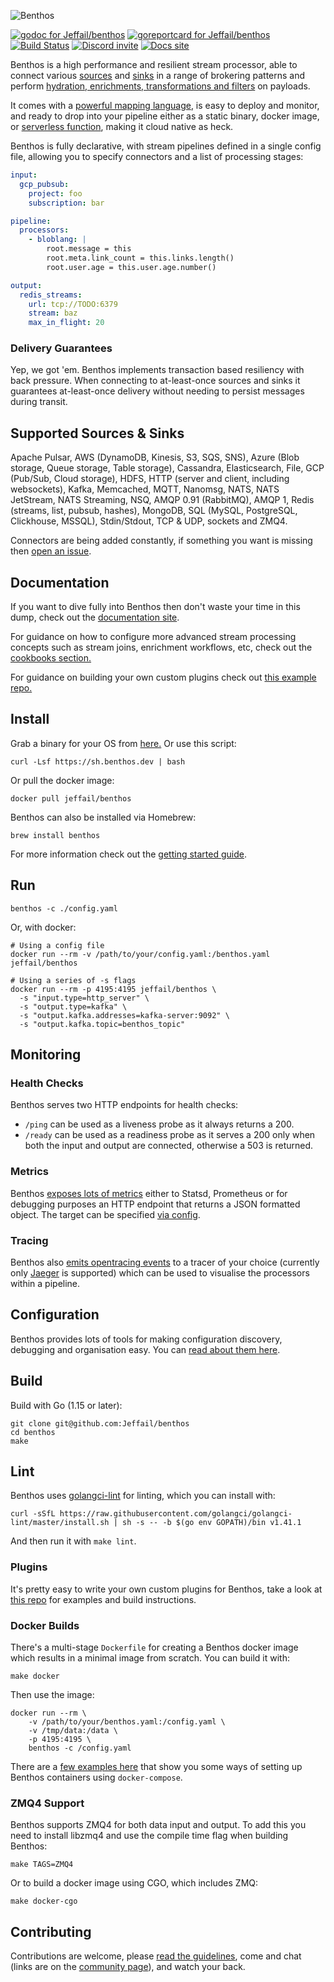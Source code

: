 ![Benthos](icon.png "Benthos")

[![godoc for Jeffail/benthos][godoc-badge]][godoc-url]
[![goreportcard for Jeffail/benthos][goreport-badge]][goreport-url]
[![Build Status][actions-badge]][actions-url]
[![Discord invite][discord-badge]][discord-url]
[![Docs site][website-badge]][website-url]

Benthos is a high performance and resilient stream processor, able to connect various [sources][inputs] and [sinks][outputs] in a range of brokering patterns and perform [hydration, enrichments, transformations and filters][processors] on payloads.

It comes with a [powerful mapping language][bloblang-about], is easy to deploy and monitor, and ready to drop into your pipeline either as a static binary, docker image, or [serverless function][serverless], making it cloud native as heck.

Benthos is fully declarative, with stream pipelines defined in a single config file, allowing you to specify connectors and a list of processing stages:

```yaml
input:
  gcp_pubsub:
    project: foo
    subscription: bar

pipeline:
  processors:
    - bloblang: |
        root.message = this
        root.meta.link_count = this.links.length()
        root.user.age = this.user.age.number()

output:
  redis_streams:
    url: tcp://TODO:6379
    stream: baz
    max_in_flight: 20
```

### Delivery Guarantees

Yep, we got 'em. Benthos implements transaction based resiliency with back pressure. When connecting to at-least-once sources and sinks it guarantees at-least-once delivery without needing to persist messages during transit.

## Supported Sources & Sinks

Apache Pulsar, AWS (DynamoDB, Kinesis, S3, SQS, SNS), Azure (Blob storage, Queue storage, Table storage), Cassandra, Elasticsearch, File, GCP (Pub/Sub, Cloud storage), HDFS, HTTP (server and client, including websockets), Kafka, Memcached, MQTT, Nanomsg, NATS, NATS JetStream, NATS Streaming, NSQ, AMQP 0.91 (RabbitMQ), AMQP 1, Redis (streams, list, pubsub, hashes), MongoDB, SQL (MySQL, PostgreSQL, Clickhouse, MSSQL), Stdin/Stdout, TCP & UDP, sockets and ZMQ4.

Connectors are being added constantly, if something you want is missing then [open an issue](https://github.com/Jeffail/benthos/issues/new).

## Documentation

If you want to dive fully into Benthos then don't waste your time in this dump, check out the [documentation site][general-docs].

For guidance on how to configure more advanced stream processing concepts such as stream joins, enrichment workflows, etc, check out the [cookbooks section.][cookbooks]

For guidance on building your own custom plugins check out [this example repo.][plugin-repo]

## Install

Grab a binary for your OS from [here.][releases] Or use this script:

```shell
curl -Lsf https://sh.benthos.dev | bash
```

Or pull the docker image:

```shell
docker pull jeffail/benthos
```

Benthos can also be installed via Homebrew:

```shell
brew install benthos
```

For more information check out the [getting started guide][getting-started].

## Run

```shell
benthos -c ./config.yaml
```

Or, with docker:

```shell
# Using a config file
docker run --rm -v /path/to/your/config.yaml:/benthos.yaml jeffail/benthos

# Using a series of -s flags
docker run --rm -p 4195:4195 jeffail/benthos \
  -s "input.type=http_server" \
  -s "output.type=kafka" \
  -s "output.kafka.addresses=kafka-server:9092" \
  -s "output.kafka.topic=benthos_topic"
```

## Monitoring

### Health Checks

Benthos serves two HTTP endpoints for health checks:
- `/ping` can be used as a liveness probe as it always returns a 200.
- `/ready` can be used as a readiness probe as it serves a 200 only when both the input and output are connected, otherwise a 503 is returned.

### Metrics

Benthos [exposes lots of metrics][metrics] either to Statsd, Prometheus or for debugging purposes an HTTP endpoint that returns a JSON formatted object. The target can be specified [via config][metrics-config].

### Tracing

Benthos also [emits opentracing events][tracers] to a tracer of your choice (currently only [Jaeger][jaeger] is supported) which can be used to visualise the processors within a pipeline.

## Configuration

Benthos provides lots of tools for making configuration discovery, debugging and organisation easy. You can [read about them here][config-doc].

## Build

Build with Go (1.15 or later):

```shell
git clone git@github.com:Jeffail/benthos
cd benthos
make
```

## Lint

Benthos uses [golangci-lint][golangci-lint] for linting, which you can install with:

```shell
curl -sSfL https://raw.githubusercontent.com/golangci/golangci-lint/master/install.sh | sh -s -- -b $(go env GOPATH)/bin v1.41.1
```

And then run it with `make lint`.

### Plugins

It's pretty easy to write your own custom plugins for Benthos, take a look at [this repo][plugin-repo] for examples and build instructions.

### Docker Builds

There's a multi-stage `Dockerfile` for creating a Benthos docker image which results in a minimal image from scratch. You can build it with:

```shell
make docker
```

Then use the image:

```shell
docker run --rm \
	-v /path/to/your/benthos.yaml:/config.yaml \
	-v /tmp/data:/data \
	-p 4195:4195 \
	benthos -c /config.yaml
```

There are a [few examples here][compose-examples] that show you some ways of setting up Benthos containers using `docker-compose`.

### ZMQ4 Support

Benthos supports ZMQ4 for both data input and output. To add this you need to install libzmq4 and use the compile time flag when building Benthos:

```shell
make TAGS=ZMQ4
```

Or to build a docker image using CGO, which includes ZMQ:

```shell
make docker-cgo
```

## Contributing

Contributions are welcome, please [read the guidelines](CONTRIBUTING.md), come and chat (links are on the [community page][community]), and watch your back.

[inputs]: https://www.benthos.dev/docs/components/inputs/about
[processors]: https://www.benthos.dev/docs/components/processors/about
[outputs]: https://www.benthos.dev/docs/components/outputs/about
[metrics]: https://www.benthos.dev/docs/components/metrics/about
[tracers]: https://www.benthos.dev/docs/components/tracers/about
[metrics-config]: config/metrics
[config-interp]: https://www.benthos.dev/docs/configuration/interpolation
[compose-examples]: resources/docker/compose_examples
[streams-api]: https://www.benthos.dev/docs/guides/streams_mode/streams_api
[streams-mode]: https://www.benthos.dev/docs/guides/streams_mode/about
[general-docs]: https://www.benthos.dev/docs/about
[bloblang-about]: https://www.benthos.dev/docs/guides/bloblang/about
[config-doc]: https://www.benthos.dev/docs/configuration/about
[serverless]: https://www.benthos.dev/docs/guides/serverless/about
[cookbooks]: https://www.benthos.dev/cookbooks
[releases]: https://github.com/Jeffail/benthos/releases
[plugin-repo]: https://github.com/benthosdev/benthos-plugin-example
[getting-started]: https://www.benthos.dev/docs/guides/getting_started

[godoc-badge]: https://pkg.go.dev/badge/github.com/Jeffail/benthos/v3/public
[godoc-url]: https://pkg.go.dev/github.com/Jeffail/benthos/v3/public
[goreport-badge]: https://goreportcard.com/badge/github.com/Jeffail/benthos
[goreport-url]: https://goreportcard.com/report/Jeffail/benthos
[actions-badge]: https://github.com/Jeffail/benthos/actions/workflows/test.yml/badge.svg
[actions-url]: https://github.com/Jeffail/benthos/actions/workflows/test.yml
[discord-badge]: https://img.shields.io/badge/Discord-Come%20and%20chill-blue
[discord-url]: https://discord.com/invite/6VaWjzP
[website-badge]: https://img.shields.io/badge/Docs-Learn%20more-ffc7c7
[website-url]: https://www.benthos.dev

[community]: https://www.benthos.dev/community

[golangci-lint]: https://golangci-lint.run/
[jaeger]: https://www.jaegertracing.io/
